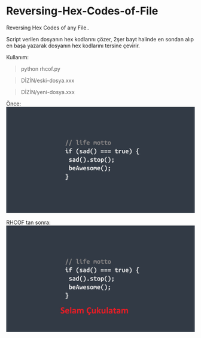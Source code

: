 # Reversing-Hex-Codes-of-File
Reversing Hex Codes of any File..


Script verilen dosyanın hex kodlarını çözer, 2şer bayt halinde en sondan alıp en başa yazarak dosyanın hex kodlarını tersine çevirir.

Kullanım:

>python rhcof.py

>DİZİN/eski-dosya.xxx

>DİZİN/yeni-dosya.xxx


Önce:
<img src="https://raw.githubusercontent.com/burakunaltr/Reversing-Hex-Codes-of-File/master/test.jpg">

RHCOF tan sonra:
<img src="https://raw.githubusercontent.com/burakunaltr/Reversing-Hex-Codes-of-File/master/test_final.jpg">

